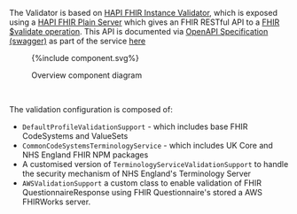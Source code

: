 The Validator is based on [HAPI FHIR Instance Validator](https://hapifhir.io/hapi-fhir/docs/validation/instance_validator.html), which is exposed using a [HAPI FHIR Plain Server](https://hapifhir.io/hapi-fhir/docs/server_plain/server_types.html) which gives an FHIR RESTful API to a [FHIR $validate operation](https://www.hl7.org/fhir/resource-operation-validate.html).
This API is documented via [OpenAPI Specification (swagger)](https://swagger.io/specification/) as part of the service [here](http://lb-fhir-validator-924628614.eu-west-2.elb.amazonaws.com/swagger-ui/index.html)

<figure>
{%include component.svg%}
<p id="fX.X.X.X-X" class="figureTitle">Overview component diagram</p>
</figure>
<br clear="all">

The validation configuration is composed of:

- `DefaultProfileValidationSupport` - which includes base FHIR CodeSystems and ValueSets
- `CommonCodeSystemsTerminologyService` - which includes UK Core and NHS England FHIR NPM packages
- A customised version of `TerminologyServiceValidationSupport` to handle the security mechanism of NHS England's Terminology Server
- `AWSValidationSupport` a custom class to enable validation of FHIR QuestionnaireResponse using FHIR Questionnaire's stored a AWS FHIRWorks server.

